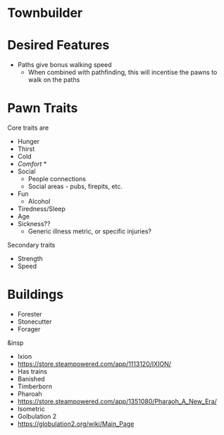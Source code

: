 # Townbuilder


# Desired Features
 * Paths give bonus walking speed
   * When combined with pathfinding, this will incentise the pawns to walk on the paths



# Pawn Traits
Core traits are
 * Hunger
 * Thirst
 * Cold
 * *Comfort*
   * 
 * Social
   * People connections
   * Social areas - pubs, firepits, etc.
 * Fun
   * Alcohol
 * Tiredness/Sleep
 * Age
 * Sickness??
   * Generic illness metric, or specific injuries?

Secondary traits
 * Strength
 * Speed


# Buildings
 * Forester
 * Stonecutter
 * Forager
 



&insp
 * Ixion
  * https://store.steampowered.com/app/1113120/IXION/
  * Has trains
 * Banished
 * Timberborn
 * Pharoah
  * https://store.steampowered.com/app/1351080/Pharaoh_A_New_Era/
  * Isometric
 * Golbulation 2
  * https://globulation2.org/wiki/Main_Page
  